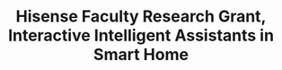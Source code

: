 ---
layout: page
title: Hisense Faculty Research Grant, Interactive Intelligent Assistants in Smart Home
description: 2020, Sole PI
img:
importance: 4
category: 
---